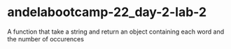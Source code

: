 # andelabootcamp-22_day-2-lab-2
A function that take a string and return an object containing each word and the number of occurences
